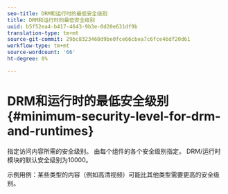 ```yaml
---
seo-title: DRM和运行时的最低安全级别
title: DRM和运行时的最低安全级别
uuid: b5f52ea4-b417-4643-9b3e-0d20e631df9b
translation-type: tm+mt
source-git-commit: 29bc8323460d9be0fce66cbea7c6fce46df20d61
workflow-type: tm+mt
source-wordcount: '66'
ht-degree: 0%

---
```



# DRM和运行时的最低安全级别{#minimum-security-level-for-drm-and-runtimes}

指定访问内容所需的安全级别。 由每个组件的各个安全级别指定。 DRM/运行时模块的默认安全级别为10000。

示例用例：某些类型的内容（例如高清视频）可能比其他类型需要更高的安全级别。
